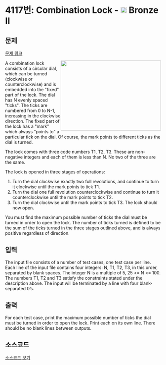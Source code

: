 # 4117번: Combination Lock - <img src="https://static.solved.ac/tier_small/4.svg" style="height:20px" /> Bronze II

<!-- performance -->

<!-- 문제 제출 후 깃허브에 푸시를 했을 때 제출한 코드의 성능이 입력될 공간입니다.-->

<!-- end -->

## 문제

[문제 링크](https://boj.kr/4117)


<p><img alt="" src="https://onlinejudgeimages.s3-ap-northeast-1.amazonaws.com/problem/4117/1.png" style="float:right; height:226px; width:324px">A combination lock consists of a circular dial, which can be turned (clockwise or counterclockwise) and is embedded into the "fixed" part of the lock. The dial has N evenly spaced "ticks". The ticks are numbered from 0 to N-1, increasing in the clockwise direction. The fixed part of the lock has a "mark" which always "points to" a particular tick on the dial. Of course, the mark points to different ticks as the dial is turned.</p>

<p>The lock comes with three code numbers T1, T2, T3. These are non-negative integers and each of them is less than N. No two of the three are the same.</p>

<p>The lock is opened in three stages of operations:</p>

<ol>
<li>Turn the dial clockwise exactly two full revolutions, and continue to turn it clockwise until the mark points to tick T1.</li>
<li>Turn the dial one full revolution counterclockwise and continue to turn it counterclockwise until the mark points to tick T2.</li>
<li>Turn the dial clockwise until the mark points to tick T3. The lock should now open.</li>
</ol>

<p>You must find the maximum possible number of ticks the dial must be turned in order to open the lock. The number of ticks turned is defined to be the sum of the ticks turned in the three stages outlined above, and is always positive regardless of direction.&nbsp;</p>



## 입력


<p>The input file consists of a number of test cases, one test case per line. Each line of the input file contains four integers: N, T1, T2, T3, in this order, separated by blank spaces. The integer N is a multiple of 5, 25 &lt;= N &lt;= 100. The numbers T1, T2 and T3 satisfy the constraints stated under the description above. The input will be terminated by a line with four blank-separated 0’s.&nbsp;</p>



## 출력


<p>For each test case, print the maximum possible number of ticks the dial must be turned in order to open the lock. Print each on its own line. There should be no blank lines between outputs.&nbsp;</p>



## 소스코드

[소스코드 보기](Combination%20Lock.cpp)